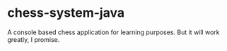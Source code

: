# chess-system-java
A console based chess application for learning purposes. But it will work greatly, I promise.
